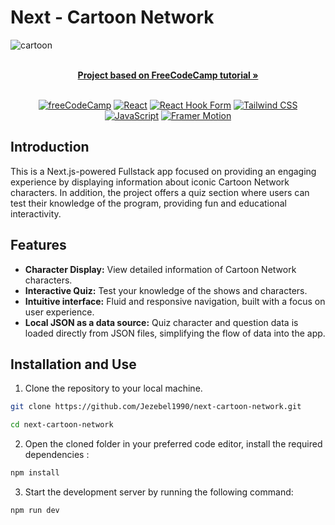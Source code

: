 # Next - Cartoon Network


![cartoon](https://github.com/user-attachments/assets/5e59240b-2216-42e8-b53d-455280a556fd)

<div id="top"></div>

<br />
<div align="center">
    <a href="https://www.freecodecamp.org/news/step-by-step-tutorial-for-building-your-first-full-stack-application-with-nextjs"><strong>Project based on FreeCodeCamp tutorial »</strong></a>
    <br />
    <br />
  </p>

[![freeCodeCamp](https://img.shields.io/badge/-freeCodeCamp-brightgreen?logo=freeCodeCamp)](https://www.freecodecamp.org/)
[![React](https://img.shields.io/badge/-React-blue?logo=React)](https://reactjs.org/)
[![React Hook Form](https://img.shields.io/badge/-Next.js-6E36F6?logo=Next.js&logoColor=white&color=black)](https://react-hook-form.com/)
[![Tailwind CSS](https://img.shields.io/badge/-Tailwind%20CSS-06B6D4?logo=Tailwind%20CSS&logoColor=black&color=white)](https://tailwindcss.com/)
[![JavaScript](https://img.shields.io/badge/-JavaScript-FFA500?logo=JavaScript&logoColor=white&color=FFA500)](https://developer.mozilla.org/en-US/docs/Web/JavaScript)
[![Framer Motion](https://img.shields.io/badge/-Framer%20Motion-blue?logo=Framer)](https://www.framer.com/api/motion/)

</div>


## Introduction
This is a Next.js-powered Fullstack app focused on providing an engaging experience by displaying information about iconic Cartoon Network characters. In addition, the project offers a quiz section where users can test their knowledge of the program, providing fun and educational interactivity.


## Features
- **Character Display:** View detailed information of Cartoon Network characters.
- **Interactive Quiz:** Test your knowledge of the shows and characters.
- **Intuitive interface:** Fluid and responsive navigation, built with a focus on user experience.
- **Local JSON as a data source:** Quiz character and question data is loaded directly from JSON files, simplifying the flow of data into the app.


## Installation and Use


1. Clone the repository to your local machine.

```bash
git clone https://github.com/Jezebel1990/next-cartoon-network.git

cd next-cartoon-network
```

2. Open the cloned folder in your preferred code editor, install the required
   dependencies :

```bash
npm install
```


3. Start the development server by running the following command:

```bash
npm run dev
```



